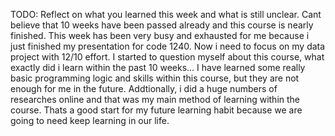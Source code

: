 TODO: Reflect on what you learned this week and what is still unclear.
Cant believe that 10 weeks have been passed already and this course is nearly finished. This week has been very busy and exhausted for me because i just finished my presentation for code 1240. Now i need to focus on my data project with 12/10 effort. I started to question myself about this course, what exactly did i learn within the past 10 weeks... I have learned some really basic programming logic and skills within this course, but they are not enough for me in the future. Addtionally, i did a huge numbers of researches online and that was my main method of learning within the course. Thats a good start for my future learning habit because we are going to need keep learning in our life.